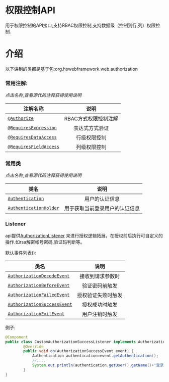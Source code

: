 # 权限控制API
用于权限控制的API接口,支持RBAC权限控制,支持数据级（控制到行,列）权限控制.

# 介绍

以下讲到的类都是基于包:org.hswebframework.web.authorization

### 常用注解:
_点击名称,查看源代码注释获得使用说明_

| 注解名称       | 说明          | 
| ------------- |:-------------:| 
| [`@Authorize`](src/main/java/org/hswebframework/web/authorization/annotation/Authorize.java)    | RBAC方式权限控制注解 | 
| [`@RequiresExpression`](src/main/java/org/hswebframework/web/authorization/annotation/RequiresExpression.java)      | 表达式方式验证      | 
| [`@RequiresDataAccess`](src/main/java/org/hswebframework/web/authorization/annotation/RequiresDataAccess.java)      | 行级权限控制      | 
| [`@RequiresFieldAccess`](src/main/java/org/hswebframework/web/authorization/annotation/RequiresFieldAccess.java)      | 列级权限控制      | 

### 常用类
_点击名称,查看源代码注释获得使用说明_


| 类名       | 说明          | 
| ------------- |:-------------:| 
| [`Authentication`](src/main/java/org/hswebframework/web/authorization/Authentication.java)    | 用户的认证信息 | 
| [`AuthenticationHolder`](src/main/java/org/hswebframework/web/authorization/AuthenticationHolder.java)      | 用于获取当前登录用户的认证信息      | 


### Listener
api提供[AuthorizationListener](src/main/java/org/hswebframework/web/authorization/listener/AuthorizationListener.java)
来进行授权逻辑拓展，在授权前后执行可自定义的操作.如rsa解密帐号密码,验证码判断等。

默认事件列表():

| 类名       | 说明          | 
| ------------- |:-------------:| 
| [`AuthorizationDecodeEvent`](src/main/java/org/hswebframework/web/authorization/listener/event/AuthorizationDecodeEvent.java)    | 接收到请求参数时 | 
| [`AuthorizationBeforeEvent`](src/main/java/org/hswebframework/web/authorization/listener/event/AuthorizationBeforeEvent.java)      | 验证密码前触发      | 
| [`AuthorizationFailedEvent`](src/main/java/org/hswebframework/web/authorization/listener/event/AuthorizationFailedEvent.java)      | 授权验证失败时触发      | 
| [`AuthorizationSuccessEvent`](src/main/java/org/hswebframework/web/authorization/listener/event/AuthorizationSuccessEvent.java)      | 授权成功时触发      | 
| [`AuthorizationExitEvent`](src/main/java/org/hswebframework/web/authorization/listener/event/AuthorizationExitEvent.java)      | 用户注销时触发      | 

例子:

```java
@Component
public class CustomAuthorizationSuccessListener implements AuthorizationListener<AuthorizationSuccessEvent>{
        @Override
        public void on(AuthorizationSuccessEvent event) {
            Authentication authentication=event.getAuthentication();
            //....
            System.out.println(authentication.getUser().getName()+"登录啦");
        }
}
```